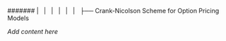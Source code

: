 ####### |   |   |   |   |   |   ├── Crank-Nicolson Scheme for Option Pricing Models

*Add content here*
